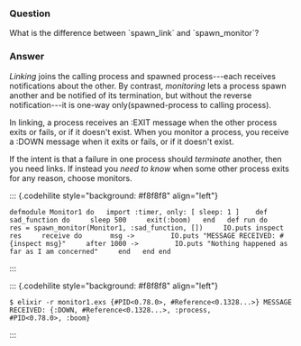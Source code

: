 ### Question
What is the difference between \`spawn\_link\` and \`spawn\_monitor\`?


### Answer
*Linking* joins the calling process and spawned process---each receives
notifications about the other. By contrast, *monitoring* lets a process
spawn another and be notified of its termination, but without the
reverse notification---it is one-way only(spawned-process to calling
process).

In linking, a process receives an :EXIT message when the other process
exits or fails, or if it doesn't exist. When you monitor a process, you
receive a :DOWN message when it exits or fails, or if it doesn't exist.

If the intent is that a failure in one process should *terminate*
another, then you need links. If instead you *need to know* when some
other process exits for any reason, choose monitors.

::: {.codehilite style="background: #f8f8f8" align="left"}
``` {style="line-height: 125%"}
defmodule Monitor1 do   import :timer, only: [ sleep: 1 ]    def sad_function do     sleep 500     exit(:boom)   end   def run do     res = spawn_monitor(Monitor1, :sad_function, [])     IO.puts inspect res     receive do       msg ->         IO.puts "MESSAGE RECEIVED: #{inspect msg}"     after 1000 ->         IO.puts "Nothing happened as far as I am concerned"     end   end end 
```
:::

::: {.codehilite style="background: #f8f8f8" align="left"}
``` {style="line-height: 125%"}
$ elixir -r monitor1.exs {#PID<0.78.0>, #Reference<0.1328...>} MESSAGE RECEIVED: {:DOWN, #Reference<0.1328...>, :process,                       #PID<0.78.0>, :boom} 
```
:::


